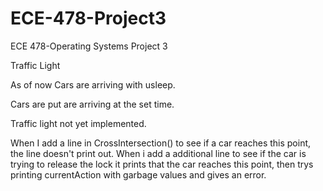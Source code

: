 # ECE-478-Project3
ECE 478-Operating Systems Project 3

Traffic Light

As of now Cars are arriving with usleep.

Cars are put are arriving at the set time.

Traffic light not yet implemented. 


When I add a line in CrossIntersection() to see if a car reaches this point, the line doesn't print out. When i add a additional line to see if the car is trying to release the lock it prints that the car reaches this point, then trys printing currentAction with garbage values and gives an error.

